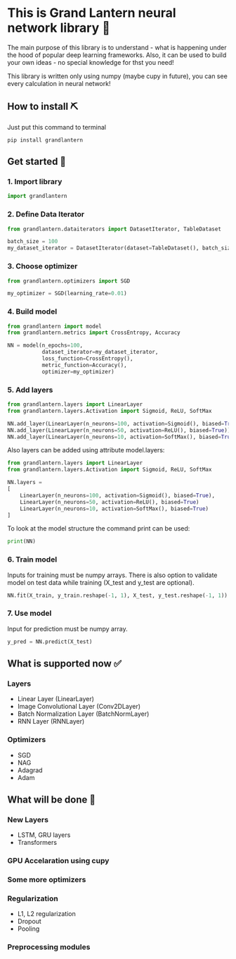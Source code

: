 # This is Grand Lantern neural network library 🏮
The main purpose of this library is to understand - what is happening under the hood of popular deep learning frameworks.
Also, it can be used to build your own ideas - no special knowledge for thst you need! 

This library is written only using numpy (maybe cupy in future), you can see every calculation in neural network!

## How to install ⛏️

Just put this command to terminal

```commandline
pip install grandlantern
```

## Get started 🚀

### 1. Import library

```python
import grandlantern
```

### 2. Define Data Iterator

```python
from grandlantern.dataiterators import DatasetIterator, TableDataset

batch_size = 100
my_dataset_iterator = DatasetIterator(dataset=TableDataset(), batch_size=batch_size)
```

### 3. Choose optimizer

```python
from grandlantern.optimizers import SGD

my_optimizer = SGD(learning_rate=0.01)
```

### 4. Build model

```python
from grandlantern import model
from grandlantern.metrics import CrossEntropy, Accuracy

NN = model(n_epochs=100,
           dataset_iterator=my_dataset_iterator,
           loss_function=CrossEntropy(),
           metric_function=Accuracy(),
           optimizer=my_optimizer)
```

### 5. Add layers

```python
from grandlantern.layers import LinearLayer
from grandlantern.layers.Activation import Sigmoid, ReLU, SoftMax

NN.add_layer(LinearLayer(n_neurons=100, activation=Sigmoid(), biased=True))
NN.add_layer(LinearLayer(n_neurons=50, activation=ReLU(), biased=True))
NN.add_layer(LinearLayer(n_neurons=10, activation=SoftMax(), biased=True))
```

Also layers can be added using attribute model.layers:
```python
from grandlantern.layers import LinearLayer
from grandlantern.layers.Activation import Sigmoid, ReLU, SoftMax

NN.layers = 
[
    LinearLayer(n_neurons=100, activation=Sigmoid(), biased=True),
    LinearLayer(n_neurons=50, activation=ReLU(), biased=True)
    LinearLayer(n_neurons=10, activation=SoftMax(), biased=True)
]
```

To look at the model structure the command print can be used:
```python
print(NN)
```


### 6. Train model

Inputs for training must be numpy arrays. There is also option to validate model on test data while training 
(X_test and y_test are optional).

```python
NN.fit(X_train, y_train.reshape(-1, 1), X_test, y_test.reshape(-1, 1))
```

### 7. Use model

Input for prediction must be numpy array.

```python
y_pred = NN.predict(X_test)
```

## What is supported now ✅

### Layers

* Linear Layer (LinearLayer)
* Image Convolutional Layer (Conv2DLayer)
* Batch Normalization Layer (BatchNormLayer)
* RNN Layer (RNNLayer)

### Optimizers

* SGD
* NAG
* Adagrad
* Adam

## What will be done 📝

### New Layers

* LSTM, GRU layers
* Transformers

### GPU Accelaration using cupy

### Some more optimizers

### Regularization

* L1, L2 regularization
* Dropout
* Pooling

### Preprocessing modules
